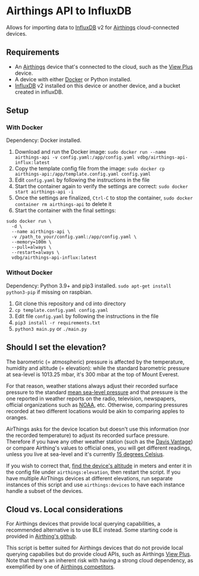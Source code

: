 # Airthings API to InfluxDB

Allows for importing data to [InfluxDB](https://www.influxdata.com/) v2 for [Airthings](https://www.airthings.com/) cloud-connected devices.


## Requirements

- An [Airthings](https://www.airthings.com/) device that's connected to the cloud, such as the [View Plus](https://www.airthings.com/view-plus) device.
- A device with either [Docker](https://www.docker.com/) or Python installed.
- [InfluxDB](https://en.wikipedia.org/wiki/InfluxDB) v2 installed on this device or another device, and a bucket created in influxDB.

## Setup

### With Docker

Dependency: Docker installed.

1. Download and run the Docker image: `sudo docker run --name airthings-api -v config.yaml:/app/config.yaml vdbg/airthings-api-influx:latest`
2. Copy the template config file from the image: `sudo docker cp airthings-api:/app/template.config.yaml config.yaml`
3. Edit `config.yaml` by following the instructions in the file
4. Start the container again to verify the settings are correct: `sudo docker start airthings-api -i`
5. Once the settings are finalized, `Ctrl-C` to stop the container, `sudo docker container rm airthings-api` to delete it
6. Start the container with the final settings:

```
sudo docker run \
  -d \
  --name airthings-api \
  -v /path_to_your/config.yaml:/app/config.yaml \
  --memory=100m \
  --pull=always \
  --restart=always \
  vdbg/airthings-api-influx:latest
```

### Without Docker

Dependency: Python 3.9+ and pip3 installed. `sudo apt-get install python3-pip` if missing on raspbian.

1. Git clone this repository and cd into directory
2. `cp template.config.yaml config.yaml`
3. Edit file `config.yaml` by following the instructions in the file
4. `pip3 install -r requirements.txt`
5. `python3 main.py` or `./main.py`

## Should I set the elevation?

The barometric (= atmospheric) pressure is affected by the temperature, humidity and altitude (= elevation): while the standard barometric pressure at sea-level is 1013.25 mbar, it's 300 mbar at the top of Mount Everest. 

For that reason, weather stations always adjust their recorded surface pressure to the standard [mean sea-level pressure](https://en.wikipedia.org/wiki/Atmospheric_pressure#Mean_sea-level_pressure) and that pressure is the one reported in weather reports on the radio, television, newspapers, official organizations such as [NOAA](https://www.wpc.ncep.noaa.gov/basicwx/92fndfd.gif), etc. Otherwise, comparing pressures recorded at two different locations would be akin to comparing apples to oranges.

AirThings asks for the device location but doesn't use this information (nor the recorded temperature) to adjust its recorded surface pressure. Therefore if you have any other weather station (such as the [Davis Vantage](https://www.davisinstruments.com/pages/vantage-pro2)) or compare Airthing's values to official ones, you will get different readings, unless you live at sea-level and it's currently [15 degrees Celsius](https://en.wikipedia.org/wiki/Standard_sea-level_conditions).

If you wish to correct that, [find the device's altitude](https://www.advancedconverter.com/map-tools/find-elevation-of-a-location) in meters and enter it in the config file under `airthings:elevation`, then restart the script. If you have multiple AirThings devices at different elevations, run separate instances of this script and use `airthings:devices` to have each instance handle a subset of the devices.


## Cloud vs. Local considerations

For Airthings devices that provide local querying capabilities, a recommended alternative is to use BLE instead.
Some starting code is provided in [Airthing's github](https://github.com/airthings).

This script is better suited for Airthings devices that do not provide local querying capabilies but do provide cloud APIs, such as Airthings [View Plus](https://www.airthings.com/view-plus). Note that there's an inherent risk with having a strong cloud dependency, as exemplified by one of [Airthings competitors](https://www.reddit.com/r/Awair/comments/y7i5ku/awair_discontinues_support_for_v1_devices/).
